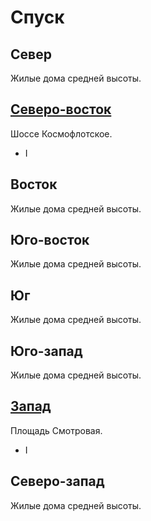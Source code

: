 # Спуск

## Север

Жилые дома средней высоты.

## [Северо-восток](./610095.md)

Шоссе Космофлотское.

* I

## Восток

Жилые дома средней высоты.

## Юго-восток

Жилые дома средней высоты.

## Юг

Жилые дома средней высоты.

## Юго-запад

Жилые дома средней высоты.

## [Запад](./600100.md)

Площадь Смотровая.

* I

## Северо-запад

Жилые дома средней высоты.
